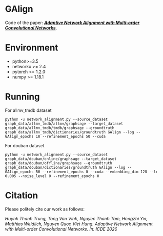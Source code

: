 # GAlign
Code of the paper: ***[Adaptive Network Alignment with Multi-order Convolutional Networks](https://conferences.computer.org/icde/2020/pdfs/ICDE2020-5acyuqhpJ6L9P042wmjY1p/290300a085/290300a085.pdf)***.

# Environment

* python>=3.5 
* networkx >= 2.4
* pytorch >= 1.2.0 
* numpy >= 1.18.1 

# Running

For allmv_tmdb dataset

```
python -u network_alignment.py --source_dataset graph_data/allmv_tmdb/allmv/graphsage --target_dataset graph_data/allmv_tmdb/tmdb/graphsage --groundtruth graph_data/allmv_tmdb/dictionaries/groundtruth GAlign --log --GAlign_epochs 10 --refinement_epochs 50 --cuda
```

For douban dataset

```
python -u network_alignment.py --source_dataset graph_data/douban/online/graphsage --target_dataset graph_data/douban/offline/graphsage --groundtruth graph_data/douban/dictionaries/groundtruth GAlign --log --GAlign_epochs 50 --refinement_epochs 0 --cuda --embedding_dim 128 --lr 0.005 --noise_level 0 --refinement_epochs 0 
```

# Citation

Please politely cite our work as follows:

*Huynh Thanh Trung, Tong Van Vinh, Nguyen Thanh Tam, Hongzhi Yin, Matthias Weidlich, Nguyen Quoc Viet Hung. Adaptive Network Alignment with Multi-order Convolutional Networks. In: ICDE 2020*
